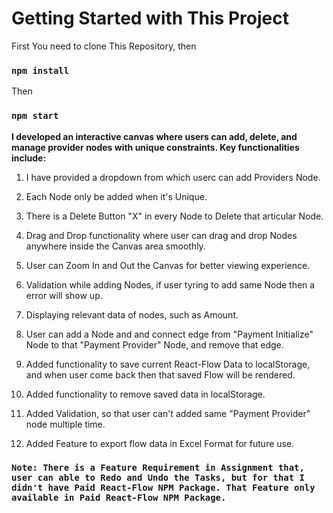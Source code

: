 # Getting Started with This Project

First You need to clone This Repository, then
### `npm install`

Then
### `npm start`

**I developed an interactive canvas where users can add, delete, and manage provider nodes with unique constraints. Key functionalities include:**

1. I have provided a dropdown from which userc can add Providers Node.

2. Each Node only be added when it's Unique.

3. There is a Delete Button "X" in every Node to Delete that articular Node.

4. Drag and Drop functionality where user can drag and drop Nodes anywhere inside the Canvas area smoothly.

5. User can Zoom In and Out the Canvas for better viewing experience.

6. Validation while adding Nodes, if user tyring to add same Node then a error will show up.

7. Displaying relevant data of nodes, such as Amount.

8. User can add a Node and and connect edge from "Payment Initialize" Node to that "Payment Provider" Node, and remove that edge.

9. Added functionality to save current React-Flow Data to localStorage, and when user come back then that saved Flow will be rendered.

10. Added functionality to remove saved data in localStorage.

11. Added Validation, so that user can't added same "Payment Provider" node multiple time.

12. Added Feature to export flow data in Excel Format for future use.

### `Note: There is a Feature Requirement in Assignment that, user can able to Redo and Undo the Tasks, but for that I didn't have Paid React-Flow NPM Package. That Feature only available in Paid React-Flow NPM Package.`
